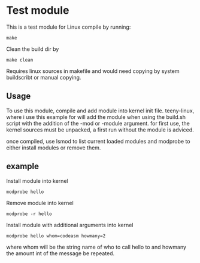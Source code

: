# Test module

This is a test module for Linux
compile by running:
```
make
```
Clean the build dir by
```
make clean
```
Requires linux sources in makefile and would need copying by system buildscribt or manual copying.

## Usage

To use this module, compile and add module into kernel init file. teeny-linux, where i use this example for will add the module when using the build.sh script with the addition of the -mod or -module argument. for first use, the kernel sources must be unpacked, a first run without the module is adviced.

once compiled, use lsmod to list current loaded modules and modprobe to either install modules or remove them.

## example
Install module into kernel
```
modprobe hello
```

Remove module into kernel
```
modprobe -r hello
```

Install module with additional arguments into kernel
```
modprobe hello whom=codeasm howmany=2
```
where whom will be the string name of who to call hello to and
howmany the amount int of the message be repeated.